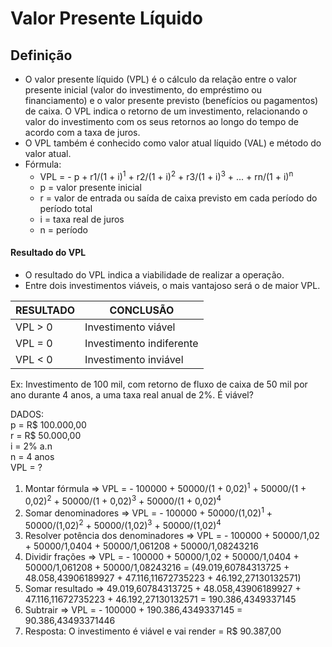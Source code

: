 # Valor Presente Líquido

## Definição
- O valor presente líquido (VPL) é o cálculo da relação entre o valor presente inicial (valor do investimento, do empréstimo ou financiamento) e o valor presente previsto (benefícios ou pagamentos) de caixa. O VPL indica o retorno de um investimento, relacionando o valor do investimento com os seus retornos ao longo do tempo de acordo com a taxa de juros.
- O VPL também é conhecido como valor atual líquido (VAL) e método do valor atual.
- Fórmula:
  - VPL = - p + r1/(1 + i)<sup>1</sup> + r2/(1 + i)<sup>2</sup> + r3/(1 + i)<sup>3</sup> + ... + rn/(1 + i)<sup>n</sup>
  - p = valor presente inicial
  - r = valor de entrada ou saída de caixa previsto em cada período do período total
  - i = taxa real de juros
  - n = período

#### Resultado do VPL
- O resultado do VPL indica a viabilidade de realizar a operação.
- Entre dois investimentos viáveis, o mais vantajoso será o de maior VPL.

| RESULTADO | CONCLUSÃO                |
| --------- | ------------------------ |
| VPL > 0   | Investimento viável      |
| VPL = 0   | Investimento indiferente |
| VPL < 0   | Investimento inviável    |


Ex: Investimento de 100 mil, com retorno de fluxo de caixa de 50 mil por ano durante 4 anos, a uma taxa real anual de 2%. É viável?

DADOS:  
p = R$ 100.000,00  
r = R$ 50.000,00  
i = 2% a.n  
n = 4 anos    
VPL = ?  

1. Montar fórmula => VPL = - 100000 + 50000/(1 + 0,02)<sup>1</sup> + 50000/(1 + 0,02)<sup>2</sup> + 50000/(1 + 0,02)<sup>3</sup> + 50000/(1 + 0,02)<sup>4</sup>
2. Somar denominadores => VPL = - 100000 + 50000/(1,02)<sup>1</sup> + 50000/(1,02)<sup>2</sup> + 50000/(1,02)<sup>3</sup> + 50000/(1,02)<sup>4</sup>
3. Resolver potência dos denominadores => VPL = - 100000 + 50000/1,02 + 50000/1,0404 + 50000/1,061208 + 50000/1,08243216
4. Dividir frações => VPL = - 100000 + 50000/1,02 + 50000/1,0404 + 50000/1,061208 + 50000/1,08243216 = (49.019,60784313725 + 48.058,43906189927 + 47.116,11672735223 + 46.192,27130132571)
5. Somar resultado => 49.019,60784313725 + 48.058,43906189927 + 47.116,11672735223 + 46.192,27130132571 = 190.386,4349337145
6. Subtrair => VPL = - 100000 + 190.386,4349337145 = 90.386,43493371446
7. Resposta: O investimento é viável e vai render = R$ 90.387,00